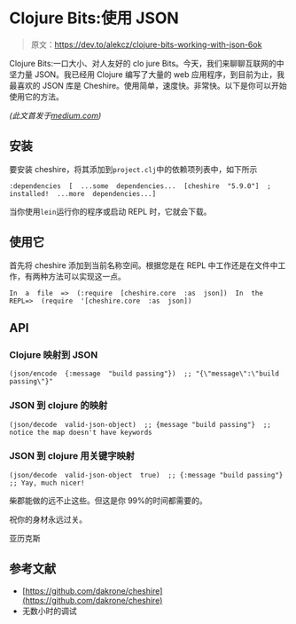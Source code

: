 # Clojure Bits:使用 JSON

> 原文：<https://dev.to/alekcz/clojure-bits-working-with-json-6ok>

Clojure Bits:一口大小、对人友好的 clo jure Bits。今天，我们来聊聊互联网的中坚力量 JSON。我已经用 Clojure 编写了大量的 web 应用程序，到目前为止，我最喜欢的 JSON 库是 Cheshire。使用简单，速度快。非常快。以下是你可以开始使用它的方法。

*(此文首发于[medium.com](https://medium.com/@alekcz/clojure-bits-working-with-json-d93660e7b99f))*

## 安装

要安装 cheshire，将其添加到`project.clj`中的依赖项列表中，如下所示

```
:dependencies  [  ...some  dependencies...  [cheshire  "5.9.0"]  ; installed!  ...more  dependencies...] 
```

当你使用`lein`运行你的程序或启动 REPL 时，它就会下载。

## 使用它

首先将 cheshire 添加到当前名称空间。根据您是在 REPL 中工作还是在文件中工作，有两种方法可以实现这一点。

```
In  a  file  =>  (:require  [cheshire.core  :as  json])  In  the  REPL=>  (require  '[cheshire.core  :as  json]) 
```

## API

### Clojure 映射到 JSON

```
(json/encode  {:message  "build passing"})  ;; "{\"message\":\"build passing\"}" 
```

### JSON 到 clojure 的映射

```
(json/decode  valid-json-object)  ;; {message "build passing"}  ;; notice the map doesn't have keywords 
```

### JSON 到 clojure 用关键字映射

```
(json/decode  valid-json-object  true)  ;; {:message "build passing"}  ;; Yay, much nicer! 
```

柴郡能做的远不止这些。但这是你 99%的时间都需要的。

祝你的身材永远过关。

亚历克斯

## 参考文献

*   [https://github.com/dakrone/cheshire](https://github.com/dakrone/cheshire)
*   无数小时的调试